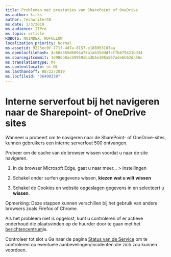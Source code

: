 ```yaml
---
title: Problemen met prestaties van SharePoint of OneDrive
ms.author: kirks
author: Techwriter40
ms.date: 1/3/2019
ms.audience: ITPro
ms.topic: article
ROBOTS: NOINDEX, NOFOLLOW
localization_priority: Normal
ms.assetid: 9225ec0f-771f-4d7a-8157-e188953107aa
ms.openlocfilehash: 4c68a365d6094a73a1ab35dddfcffb679421bd34
ms.sourcegitcommit: 1d98db8acb9959aba3b5e308a567ade6b62da56c
ms.translationtype: MT
ms.contentlocale: nl-NL
ms.lasthandoff: 08/22/2019
ms.locfileid: "36498338"
---
```

# <a name="internal-server-error-when-navigating-to-sharepoint-or-onedrive-sites"></a>Interne serverfout bij het navigeren naar de Sharepoint- of OneDrive sites

Wanneer u probeert om te navigeren naar de SharePoint- of OneDrive-sites, kunnen gebruikers een interne serverfout 500 ontvangen. 

Probeer om de cache van de browser wissen voordat u naar de site navigeren.


1. In de browser Microsoft Edge, gaat u naar meer... > instellingen

2. Schakel onder surfen gegevens wissen, **kiezen wat u wilt wissen**

3. Schakel de Cookies en website opgeslagen gegevens in en selecteert u **wissen**.

Opmerking: Deze stappen kunnen verschillen bij het gebruik van andere browsers zoals Firefox of Chrome.

Als het probleem niet is opgelost, kunt u controleren of er actieve onderhoud die plaatsvinden op de huurder door te gaan met het [berichtencentrum](https://portal.office.com/adminportal/home#/MessageCenter)is.

Controleer tot slot u Ga naar de pagina [Status van de Service](https://portal.office.com/adminportal/home#/servicehealth) om te controleren op eventuele aanbevelingen/incidenten die zich zou kunnen voordoen.

